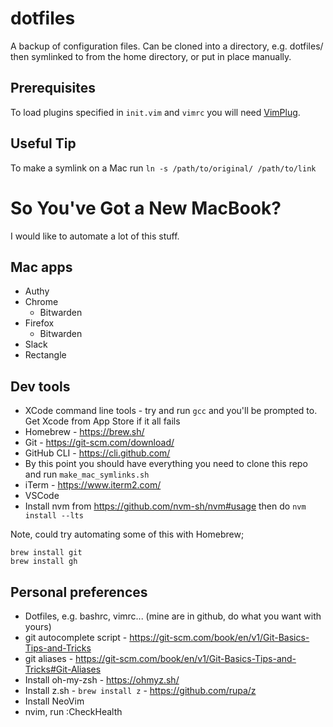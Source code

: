 # dotfiles

A backup of configuration files. Can be cloned into a directory, e.g. dotfiles/ then symlinked to from the home directory, or put in place manually.

## Prerequisites

To load plugins specified in `init.vim` and `vimrc` you will need [VimPlug](https://github.com/junegunn/vim-plug).

## Useful Tip

To make a symlink on a Mac run `ln -s /path/to/original/ /path/to/link`


# So You've Got a New MacBook?

I would like to automate a lot of this stuff.

## Mac apps

- Authy
- Chrome
  - Bitwarden
- Firefox
  - Bitwarden
- Slack
- Rectangle

## Dev tools

- XCode command line tools - try and run `gcc` and you'll be prompted to. Get Xcode from App Store if it all fails
- Homebrew - https://brew.sh/
- Git - https://git-scm.com/download/
- GitHub CLI - https://cli.github.com/
- By this point you should have everything you need to clone this repo and run `make_mac_symlinks.sh`
- iTerm - https://www.iterm2.com/
- VSCode
- Install nvm from https://github.com/nvm-sh/nvm#usage then do `nvm install --lts`

Note, could try automating some of this with Homebrew;

```
brew install git
brew install gh
```

## Personal preferences

- Dotfiles, e.g. bashrc, vimrc... (mine are in github, do what you want with yours)
- git autocomplete script - https://git-scm.com/book/en/v1/Git-Basics-Tips-and-Tricks
- git aliases - https://git-scm.com/book/en/v1/Git-Basics-Tips-and-Tricks#Git-Aliases
- Install oh-my-zsh - https://ohmyz.sh/
- Install z.sh - `brew install z` - https://github.com/rupa/z
- Install NeoVim
- nvim, run :CheckHealth
